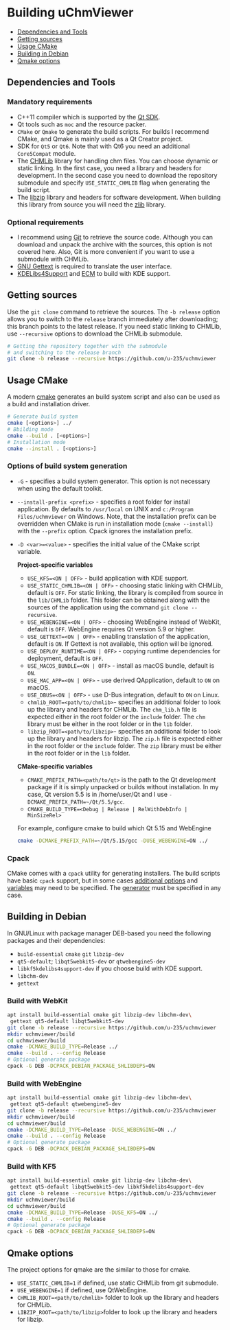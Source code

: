 # Building uChmViewer

- [Dependencies and Tools](#dependencies-and-tools)
- [Getting sources](#getting-sources)
- [Usage CMake](#usage-cmake)
- [Building in Debian](#building-in-debian)
- [Qmake options](#qmake-options)


## Dependencies and Tools


### Mandatory requirements

- C++11 compiler which is supported by the [Qt SDK][1].
- Qt tools such as `moc` and the resource packer.
- `CMake` or `Qmake` to generate the build scripts. For builds I recommend CMake, and Qmake is mainly used as a Qt Creator project.
- SDK for `Qt5` or `Qt6`. Note that with Qt6 you need an additional `Core5Compat` module.
- The [CHMLib][2] library for handling chm files. You can choose dynamic or static linking. In the first case, you need a library and headers for development. In the second case you need to download the repository submodule and specify `USE_STATIC_CHMLIB` flag when generating the build script.
- The [libzip][3] library and headers for software development. When building this library from source you will need the [zlib][4] library.


### Optional requirements

- I recommend using [Git][5] to retrieve the source code. Although you can download and unpack the archive with the sources, this option is not covered here. Also, Git is more convenient if you want to use a submodule with CHMLib.
- [GNU Gettext][6] is required to translate the user interface.
- [KDELibs4Support][7] and [ECM][8] to build with KDE support.


## Getting sources

Use the `git clone` command to retrieve the sources. The `-b release` option allows you to switch to the `release` branch immediately after downloading; this branch points to the latest release. If you need static linking to CHMLib, use `--recursive` options to download the CHMLib submodule.

```sh
# Getting the repository together with the submodule
# and switching to the release branch
git clone -b release --recursive https://github.com/u-235/uchmviewer
```


## Usage CMake

A modern [cmake][9] generates an build system script and also can be used as a build and installation driver.

```sh
# Generate build system
cmake [<options>] ../
# Bbilding mode
cmake --build . [<options>]
# Installation mode
cmake --install . [<options>]
```


### Options of build system generation

* `-G` - specifies a build system generator. This option is not necessary when using the default toolkit.
* `--install-prefix <prefix>` - specifies a root folder for install application. By defaults to `/usr/local` on UNIX and `c:/Program Files/uchmviewer` on Windows. Note, that the installation prefix can be overridden when CMake is run in installation mode (`cmake --install`) with the `--prefix` option. Cpack ignores the installation prefix.
* `-D <var>=<value>` - specifies the initial value of the CMake script variable.

    **Project-specific variables**

    - `USE_KF5=<ON | OFF>` - build application with KDE support.
    - `USE_STATIC_CHMLIB=<ON | OFF>` - choosing static linking with CHMLib, default is  `OFF`. For static linking, the library is compiled from source in the `lib/CHMLib` folder. This folder can be obtained along with the sources of the application using the command `git clone --recursive`.
    - `USE_WEBENGINE=<ON | OFF>` - choosing WebEngine instead of WebKit, default is `OFF`. WebEngine requires Qt version 5.9 or higher.
    - `USE_GETTEXT=<ON | OFF>` - enabling translation of the application, default is `ON`. If Gettext is not available, this option will be ignored.
    - `USE_DEPLOY_RUNTIME=<ON | OFF>` - copying runtime dependencies for deployment, default is `OFF`.
    - `USE_MACOS_BUNDLE=<ON | OFF>` - install as macOS bundle, default is `ON`.
    - `USE_MAC_APP=<ON | OFF>` - use derived QApplication, default to `ON` on macOS.
    - `USE_DBUS=<ON | OFF>` - use D-Bus integration, default to `ON` on Linux.
    - `chmlib_ROOT=<path/to/chmlib>`- specifies an additional folder to look up the library and headers for CHMLib. The `chm_lib.h` file is expected either in the root folder or the `include` folder. The `chm` library must be either in the root folder or in the `lib` folder.
    - `libzip_ROOT=<path/to/libzip>`- specifies an additional folder to look up the library and headers for libzip. The `zip.h` file is expected either in the root folder or the `include` folder. The `zip` library must be either in the root folder or in the `lib` folder.

    **CMake-specific variables**

    - `CMAKE_PREFIX_PATH=<path/to/qt>` is the path to the Qt development package if it is simply unpacked or builds without installation. In my case, Qt version 5.5 is in /home/user/Qt and I use `-DCMAKE_PREFIX_PATH=~/Qt/5.5/gcc`.
    - `CMAKE_BUILD_TYPE=<Debug | Release | RelWithDebInfo | MinSizeRel>`

  For example, configure cmake to build which Qt 5.15 and WebEngine

  ```sh
  cmake -DCMAKE_PREFIX_PATH=~/Qt/5.15/gcc -DUSE_WEBENGINE=ON ../
  ```


### Cpack

CMake comes with a `cpack` utility for generating installers. The build scripts have basic `cpack` support, but in some cases [additional options][10] and [variables][11] may need to be specified. The [generator][12] must be specified in any case.


## Building in Debian

In GNU/Linux with package manager DEB-based you need the following packages and their dependencies:

- `build-essential` `cmake` `git` `libzip-dev`
- `qt5-default`; `libqt5webkit5-dev` or `qtwebengine5-dev`
- `libkf5kdelibs4support-dev` if you choose build with KDE support.
- `libchm-dev`
- `gettext`


### Build with WebKit

```sh
apt install build-essential cmake git libzip-dev libchm-dev\
 gettext qt5-default libqt5webkit5-dev
git clone -b release --recursive https://github.com/u-235/uchmviewer
mkdir uchmviewer/build
cd uchmviewer/build
cmake -DCMAKE_BUILD_TYPE=Release ../
cmake --build . --config Release
# Optional generate package
cpack -G DEB -DCPACK_DEBIAN_PACKAGE_SHLIBDEPS=ON
```


### Build with WebEngine

```sh
apt install build-essential cmake git libzip-dev libchm-dev\
 gettext qt5-default qtwebengine5-dev
git clone -b release --recursive https://github.com/u-235/uchmviewer
mkdir uchmviewer/build
cd uchmviewer/build
cmake -DCMAKE_BUILD_TYPE=Release -DUSE_WEBENGINE=ON ../
cmake --build . --config Release
# Optional generate package
cpack -G DEB -DCPACK_DEBIAN_PACKAGE_SHLIBDEPS=ON
```


### Build with KF5

```sh
apt install build-essential cmake git libzip-dev libchm-dev\
 gettext qt5-default libqt5webkit5-dev libkf5kdelibs4support-dev
git clone -b release --recursive https://github.com/u-235/uchmviewer
mkdir uchmviewer/build
cd uchmviewer/build
cmake -DCMAKE_BUILD_TYPE=Release -DUSE_KF5=ON ../
cmake --build . --config Release
# Optional generate package
cpack -G DEB -DCPACK_DEBIAN_PACKAGE_SHLIBDEPS=ON
```


## Qmake options

The project options for qmake are the similar to those for cmake.

- `USE_STATIC_CHMLIB=1` if defined, use static CHMLib from git submodule.
- `USE_WEBENGINE=1` if defined, use QtWebEngine.
- `CHMLIB_ROOT=<path/to/chmlib>` folder to look up the library and headers for CHMLib.
- `LIBZIP_ROOT=<path/to/libzip>`folder to look up the library and headers for libzip.


[1]: https://doc.qt.io/qt-5/supported-platforms.html "Qt5 doc: supported platforms"
[2]: https://github.com/jedwing/CHMLib "CHMLib repositoriy"
[3]: https://github.com/nih-at/libzip "libzip repositoriy"
[4]: https://github.com/madler/zlib "zlib repositoriy"
[5]: https://git-scm.com/ "Git home page"
[6]: https://www.gnu.org/software/gettext "GNU Gettext home page"
[7]: https://api.kde.org/frameworks/kdelibs4support/html/index.html "Legacy support for kdelibs 4 compatibility"
[8]: https://api.kde.org/frameworks/extra-cmake-modules/html/index.html "Extra CMake Modules"
[9]: https://cmake.org/cmake/help/latest/manual/cmake.1.html "Launch cmake"
[10]: https://cmake.org/cmake/help/latest/manual/cpack.1.html "Launch cpack"
[11]: https://cmake.org/cmake/help/latest/module/CPack.html "Cpack module"
[12]: https://cmake.org/cmake/help/latest/manual/cpack-generators.7.html "cpack generators"
